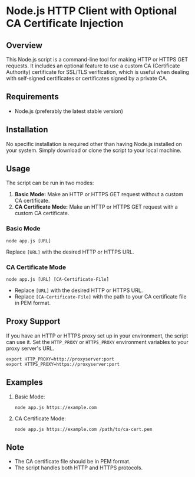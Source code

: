 # Node.js HTTP Client with Optional CA Certificate Injection

## Overview
This Node.js script is a command-line tool for making HTTP or HTTPS GET requests. It includes an optional feature to use a custom CA (Certificate Authority) certificate for SSL/TLS verification, which is useful when dealing with self-signed certificates or certificates signed by a private CA.

## Requirements
- Node.js (preferably the latest stable version)

## Installation
No specific installation is required other than having Node.js installed on your system. Simply download or clone the script to your local machine.

## Usage
The script can be run in two modes:
1. **Basic Mode:** Make an HTTP or HTTPS GET request without a custom CA certificate.
2. **CA Certificate Mode:** Make an HTTP or HTTPS GET request with a custom CA certificate.

### Basic Mode
```
node app.js [URL]
```
Replace `[URL]` with the desired HTTP or HTTPS URL.

### CA Certificate Mode
```
node app.js [URL] [CA-Certificate-File]
```
- Replace `[URL]` with the desired HTTP or HTTPS URL.
- Replace `[CA-Certificate-File]` with the path to your CA certificate file in PEM format.

## Proxy Support
If you have an HTTP or HTTPS proxy set up in your environment, the script can use it. Set the `HTTP_PROXY` or `HTTPS_PROXY` environment variables to your proxy server's URL.

```
export HTTP_PROXY=http://proxyserver:port
export HTTPS_PROXY=https://proxyserver:port
```

## Examples
1. Basic Mode:
   ```
   node app.js https://example.com
   ```
2. CA Certificate Mode:
   ```
   node app.js https://example.com /path/to/ca-cert.pem
   ```

## Note
- The CA certificate file should be in PEM format.
- The script handles both HTTP and HTTPS protocols.

